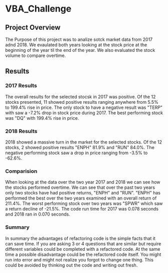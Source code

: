 # VBA_Challenge
## **Project Overview**
The Purpose of this project was to analize sotck market data from 2017 adnd 2018. We evaulated both years looking at the stock price at the beginning of the year til the end of the year. We also evaluated the stock volume to compare overtime.

## **Results**
### 2017 Results
The overall results for the selected stocsk in 2017 was positive. Of the 12 stocks presented, 11 showed positive results ranging anywhere from 5.5% to 199.4% rise in price. The only stock to have a negative result was "TERP" with saw a -7.2% drop in stock price during 2017. The best performing stock was "DQ" with 199.4% rise in price.

### 2018 Results
2018 showed a massive turn in the market for the selected stocks. Of the 12 stocks, 2 showed positive results "ENPH" 81.9% and "RUN" 84.0%. The negative performing stock saw a drop in price ranging from -3.5% to -62.6%. 

### Comparision 
When looking at the data over the two year 2017 and 2018 we can see how the stocks performed overtime. We can see that over the past two years only two stocks have had positive returns, "ENPH" and "RUN". "ENPH" has performed the best over the two years examined with an overall return of 211.4%. The worst performing stock over two years was "SPWR" which saw a return decline of -21.5%. The code run time for 2017 was 0.078 seconds and 2018 ran in 0.070 seconds.

### Summary
In summary the advantages of refactoring code is the simple facts that it can save time. If you are asking 3 or 4 questions that are similar but require different variables could be completed with a refactored code. At the same time a possible disadvantage could be the refactored code itself. You might run into error and might not realize you forgot to change one thing. This could be avoided by thinking out the code and writing out fresh.
